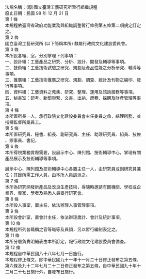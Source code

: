 法規名稱：(廢)國立臺灣工藝研究所暫行組織規程  
廢止日期：民國 98 年 12 月 31 日  
第 1 條  
本規程依臺灣省政府功能業務與組織調整暫行條例第五條第二項規定訂定  
之。  
第 2 條  
國立臺灣工藝研究所 (以下簡稱本所) 隸屬行政院文化建設委員會。  
第 3 條  
本所設各組、室，分別掌理下列事項：  
一、設計組：工藝產品之研究、分析、設計、開發及輔導等事項。  
二、技術組：工藝技術試驗之研究、規劃及產品性能之分析研究、輔導等  
事項。  
三、推廣組：工藝技術推廣之研究、規劃、調查、統計及刊物之編印、發  
行等事項。  
四、資料組：工藝資料之蒐集、研究、整理、運用及諮詢服務等事項。  
五、秘書室：研考、新聞聯繫、文書、出納、庶務、採購及財產管理等事  
項。  
第 4 條  
本所置所長一人，承行政院文化建設委員會主任委員之命，綜理所務，並  
指揮監督所屬員工。  
第 5 條  
本所置研究員、秘書、組長、副研究員、主任、助理研究員、組員、技佐  
、辦事員、書記。  
第 6 條  
本所得視業務實際需要，設展示中心、陳列館、技術輔導中心，掌理有關  
產品展示及技術輔導等事項。  


展示中心、陳列館及技術輔導中心各置主任一人，由研究員或副研究員兼  
任；其餘所需工作人員，由本所人員調派之。  
第 7 條  
本所為研究開發新產品及改良生產技術，得隨時邀請有關機關、學校或企  
業界、專家、學者及熟悉人員舉行研究會。  
第 8 條  
本所設人事室，置主任，依法辦理人事管理事項。  
第 9 條  
本所設會計室，置會計主任，依法辦理歲計、會計及統計事項。  
第 10 條  
本規程所列各職稱之官等職等及員額，另以暫行編制表定之。  
第 11 條  
本所分層負責明細表由本所訂定，報行政院文化建設委員會備查。  
第 12 條  
本規程自中華民國八十八年七月一日施行。  
本規程修正條文，除中華民國九十一年十一月二十日修正發布之第五條、  
第六條及九十二年七月二十二日修正發布之第五條，自中華民國九十年十  
二月二十七日施行外，自發布日施行。  


